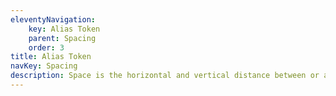 ```yaml
---
eleventyNavigation:
    key: Alias Token
    parent: Spacing
    order: 3
title: Alias Token
navKey: Spacing
description: Space is the horizontal and vertical distance between or around different design elements.
---
```

